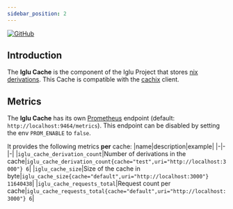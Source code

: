 ```yaml
---
sidebar_position: 2
---
```



[![GitHub](https://img.shields.io/badge/github-%23121011.svg?style=for-the-badge&logo=github&logoColor=white)](https://github.com/iglu-sh/cache)

## Introduction
The **Iglu Cache** is the component of the Iglu Project that stores [nix derivations](https://nix.dev/manual/nix/2.25/language/derivations). This Cache is compatible with the [cachix](https://www.cachix.org/) client.

## Metrics
The **Iglu Cache** has its own [Prometheus](https://prometheus.io/) endpoint (default: `http://localhost:9464/metrics`).
This endpoint can be disabled by setting the env `PROM_ENABLE` to `false`.

It provides the following metrics **per** cache:
|name|description|example|
|-|-|-|
|`iglu_cache_derivation_count`|Number of derivations in the cache|`iglu_cache_derivation_count{cache="test",uri="http://localhost:3000"} 6`|
|`iglu_cache_size`|Size of the cache in byte|`iglu_cache_size{cache="default",uri="http://localhost:3000"} 11640438`|
|`iglu_cache_requests_total`|Request count per cache|`iglu_cache_requests_total{cache="default",uri="http://localhost:3000"} 6`|
